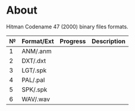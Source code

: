 # About

Hitman Codename 47 (2000) binary files formats.

| № | Format/Ext | Progress   |  Description   |
| :-- | :------- | :-- | :-- |
| 1   | ANM/.anm |     |    |   
| 2   | DXT/.dxt |     |    |   
| 3   | LGT/.spk |     |    |   
| 4   | PAL/.pal |     |    |   
| 5   | SPK/.spk |     |    |   
| 6   | WAV/.wav |     |    |   


